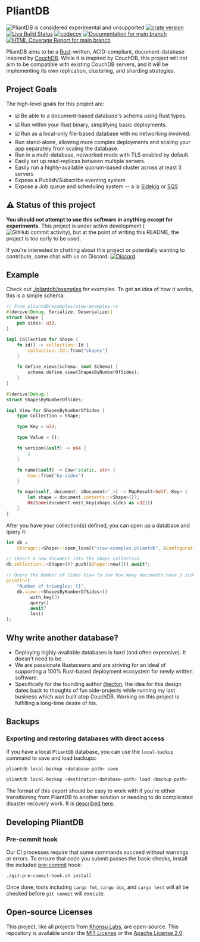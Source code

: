 # PliantDB

![PliantDB is considered experimental and unsupported](https://img.shields.io/badge/status-experimental-blueviolet)
[![crate version](https://img.shields.io/crates/v/pliantdb.svg)](https://crates.io/crates/pliantdb)
[![Live Build Status](https://img.shields.io/github/workflow/status/khonsulabs/pliantdb/Tests/main)](https://github.com/khonsulabs/pliantdb/actions?query=workflow:Tests)
[![codecov](https://codecov.io/gh/khonsulabs/pliantdb/branch/main/graph/badge.svg)](https://codecov.io/gh/khonsulabs/pliantdb)
[![Documentation for `main` branch](https://img.shields.io/badge/docs-main-informational)](https://khonsulabs.github.io/pliantdb/main/pliantdb/)
[![HTML Coverage Report for `main` branch](https://img.shields.io/badge/coverage-report-informational)](https://khonsulabs.github.io/pliantdb/coverage/)

PliantDB aims to be a [Rust](https://rust-lang.org)-written, ACID-compliant, document-database inspired by [CouchDB](https://couchdb.apache.org/). While it is inspired by CouchDB, this project will not aim to be compatible with existing CouchDB servers, and it will be implementing its own replication, clustering, and sharding strategies.

## Project Goals

The high-level goals for this project are:

- ☑️ Be able to a document-based database's schema using Rust types.
- ☑️ Run within your Rust binary, simplifying basic deployments.
- ☑️ Run as a local-only file-based database with no networking involved.
- Run stand-alone, allowing more complex deployments and scaling your app separately from scaling the database.
- Run in a multi-database, networked mode with TLS enabled by default.
- Easily set up read-replicas between multiple servers.
- Easily run a highly-available quorum-based cluster across at least 3 servers
- Expose a Publish/Subscribe eventing system
- Expose a Job queue and scheduling system -- a la [Sidekiq](https://sidekiq.org/) or [SQS](https://aws.amazon.com/sqs/)

## ⚠️ Status of this project

**You should not attempt to use this software in anything except for experiments.** This project is under active development (![GitHub commit activity](https://img.shields.io/github/commit-activity/m/khonsulabs/pliantdb)), but at the point of writing this README, the project is too early to be used.

If you're interested in chatting about this project or potentially wanting to contribute, come chat with us on Discord: [![Discord](https://img.shields.io/discord/578968877866811403)](https://discord.khonsulabs.com/).

## Example

Check out [./pliantdb/examples](./pliantdb/examples) for examples. To get an idea of how it works, this is a simple schema:

```rust
// From pliantdb/examples/view-examples.rs
#[derive(Debug, Serialize, Deserialize)]
struct Shape {
    pub sides: u32,
}

impl Collection for Shape {
    fn id() -> collection::Id {
        collection::Id::from("shapes")
    }

    fn define_views(schema: &mut Schema) {
        schema.define_view(ShapesByNumberOfSides);
    }
}

#[derive(Debug)]
struct ShapesByNumberOfSides;

impl View for ShapesByNumberOfSides {
    type Collection = Shape;

    type Key = u32;

    type Value = ();

    fn version(&self) -> u64 {
        1
    }

    fn name(&self) -> Cow<'static, str> {
        Cow::from("by-sides")
    }

    fn map(&self, document: &Document<'_>) -> MapResult<Self::Key> {
        let shape = document.contents::<Shape>()?;
        Ok(Some(document.emit_key(shape.sides as u32)))
    }
}
```

After you have your collection(s) defined, you can open up a database and query it:

```rust
let db =
    Storage::<Shape>::open_local("view-examples.pliantdb", &Configuration::default()).await?;

// Insert a new document into the Shape collection.
db.collection::<Shape>()?.push(&Shape::new(3)).await?;

// Query the Number of Sides View to see how many documents have 3 sides.
println!(
    "Number of triangles: {}",
    db.view::<ShapesByNumberOfSides>()
        .with_key(3)
        .query()
        .await?
        .len()
);
```

## Why write another database?

- Deploying highly-available databases is hard (and often expensive). It doesn't need to be.
- We are passionate Rustaceans and are striving for an ideal of supporting a 100% Rust-based deployment ecosystem for newly written software.
- Specifically for the founding author [@ecton](https://github.com/ecton), the idea for this design dates back to thoughts of fun side-projects while running my last business which was built atop CouchDB. Working on this project is fulfilling a long-time desire of his.

## Backups

### Exporting and restoring databases with direct access

If you have a local `PliantDB` database, you can use the `local-backup` command to save and load backups:

```sh
pliantdb local-backup <database-path> save
```

```sh
pliantdb local-backup <destination-database-path> load <backup-path>
```

The format of this export should be easy to work with if you're either transitioning from PliantDB to another solution or needing to do complicated disaster recovery work. It is [described here](https://khonsulabs.github.io/pliantdb/main/pliantdb/local/backup/enum.Command.html#variant.Save).

## Developing PliantDB

### Pre-commit hook

Our CI processes require that some commands succeed without warnings or errors. To ensure that code you submit passes the basic checks, install the included [pre-commit](./git-pre-commit-hook.sh) hook:

```bash
./git-pre-commit-hook.sh install
```

Once done, tools including `cargo fmt`, `cargo doc`, and `cargo test` will all be checked before `git commit` will execute.

## Open-source Licenses

This project, like all projects from [Khonsu Labs](https://khonsulabs.com/), are open-source. This repository is available under the [MIT License](./LICENSE-MIT) or the [Apache License 2.0](./LICENSE-APACHE).
